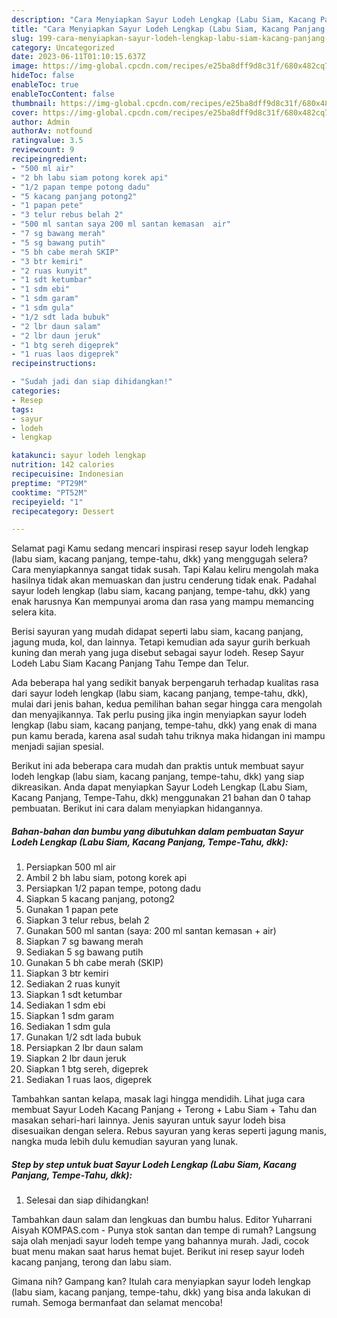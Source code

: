 ```yaml
---
description: "Cara Menyiapkan Sayur Lodeh Lengkap (Labu Siam, Kacang Panjang, Tempe-Tahu, dkk) yang Lezat Sekali}"
title: "Cara Menyiapkan Sayur Lodeh Lengkap (Labu Siam, Kacang Panjang, Tempe-Tahu, dkk) yang Lezat Sekali}"
slug: 199-cara-menyiapkan-sayur-lodeh-lengkap-labu-siam-kacang-panjang-tempe-tahu-dkk-yang-lezat-sekali
category: Uncategorized
date: 2023-06-11T01:10:15.637Z
image: https://img-global.cpcdn.com/recipes/e25ba8dff9d8c31f/680x482cq70/sayur-lodeh-lengkap-labu-siam-kacang-panjang-tempe-tahu-dkk-foto-resep-utama.jpg
hideToc: false
enableToc: true
enableTocContent: false
thumbnail: https://img-global.cpcdn.com/recipes/e25ba8dff9d8c31f/680x482cq70/sayur-lodeh-lengkap-labu-siam-kacang-panjang-tempe-tahu-dkk-foto-resep-utama.jpg
cover: https://img-global.cpcdn.com/recipes/e25ba8dff9d8c31f/680x482cq70/sayur-lodeh-lengkap-labu-siam-kacang-panjang-tempe-tahu-dkk-foto-resep-utama.jpg
author: Admin
authorAv: notfound
ratingvalue: 3.5
reviewcount: 9
recipeingredient:
- "500 ml air"
- "2 bh labu siam potong korek api"
- "1/2 papan tempe potong dadu"
- "5 kacang panjang potong2"
- "1 papan pete"
- "3 telur rebus belah 2"
- "500 ml santan saya 200 ml santan kemasan  air"
- "7 sg bawang merah"
- "5 sg bawang putih"
- "5 bh cabe merah SKIP"
- "3 btr kemiri"
- "2 ruas kunyit"
- "1 sdt ketumbar"
- "1 sdm ebi"
- "1 sdm garam"
- "1 sdm gula"
- "1/2 sdt lada bubuk"
- "2 lbr daun salam"
- "2 lbr daun jeruk"
- "1 btg sereh digeprek"
- "1 ruas laos digeprek"
recipeinstructions:

- "Sudah jadi dan siap dihidangkan!"
categories:
- Resep
tags:
- sayur
- lodeh
- lengkap

katakunci: sayur lodeh lengkap 
nutrition: 142 calories
recipecuisine: Indonesian
preptime: "PT29M"
cooktime: "PT52M"
recipeyield: "1"
recipecategory: Dessert

---
```



Selamat pagi Kamu sedang mencari inspirasi resep sayur lodeh lengkap (labu siam, kacang panjang, tempe-tahu, dkk) yang menggugah selera? Cara menyiapkannya sangat tidak susah. Tapi Kalau keliru mengolah maka hasilnya tidak akan memuaskan dan justru cenderung tidak enak. Padahal sayur lodeh lengkap (labu siam, kacang panjang, tempe-tahu, dkk) yang enak harusnya Kan mempunyai aroma dan rasa yang mampu memancing selera kita.


Berisi sayuran yang mudah didapat seperti labu siam, kacang panjang, jagung muda, kol, dan lainnya. Tetapi kemudian ada sayur gurih berkuah kuning dan merah yang juga disebut sebagai sayur lodeh. Resep Sayur Lodeh Labu Siam Kacang Panjang Tahu Tempe dan Telur.

Ada beberapa hal yang sedikit banyak berpengaruh terhadap kualitas rasa dari sayur lodeh lengkap (labu siam, kacang panjang, tempe-tahu, dkk), mulai dari jenis bahan, kedua pemilihan bahan segar hingga cara mengolah dan menyajikannya. Tak perlu pusing jika ingin menyiapkan sayur lodeh lengkap (labu siam, kacang panjang, tempe-tahu, dkk) yang enak di mana pun kamu berada, karena asal sudah tahu triknya maka hidangan ini mampu menjadi sajian spesial.


Berikut ini ada beberapa cara mudah dan praktis untuk membuat sayur lodeh lengkap (labu siam, kacang panjang, tempe-tahu, dkk) yang siap dikreasikan. Anda dapat menyiapkan Sayur Lodeh Lengkap (Labu Siam, Kacang Panjang, Tempe-Tahu, dkk) menggunakan 21 bahan dan 0 tahap pembuatan. Berikut ini cara dalam menyiapkan hidangannya.

<!--inarticleads1-->

##### Bahan-bahan dan bumbu yang dibutuhkan dalam pembuatan Sayur Lodeh Lengkap (Labu Siam, Kacang Panjang, Tempe-Tahu, dkk):

1. Persiapkan 500 ml air
1. Ambil 2 bh labu siam, potong korek api
1. Persiapkan 1/2 papan tempe, potong dadu
1. Siapkan 5 kacang panjang, potong2
1. Gunakan 1 papan pete
1. Siapkan 3 telur rebus, belah 2
1. Gunakan 500 ml santan (saya: 200 ml santan kemasan + air)
1. Siapkan 7 sg bawang merah
1. Sediakan 5 sg bawang putih
1. Gunakan 5 bh cabe merah (SKIP)
1. Siapkan 3 btr kemiri
1. Sediakan 2 ruas kunyit
1. Siapkan 1 sdt ketumbar
1. Sediakan 1 sdm ebi
1. Siapkan 1 sdm garam
1. Sediakan 1 sdm gula
1. Gunakan 1/2 sdt lada bubuk
1. Persiapkan 2 lbr daun salam
1. Siapkan 2 lbr daun jeruk
1. Siapkan 1 btg sereh, digeprek
1. Sediakan 1 ruas laos, digeprek


Tambahkan santan kelapa, masak lagi hingga mendidih. Lihat juga cara membuat Sayur Lodeh Kacang Panjang + Terong + Labu Siam + Tahu dan masakan sehari-hari lainnya. Jenis sayuran untuk sayur lodeh bisa disesuaikan dengan selera. Rebus sayuran yang keras seperti jagung manis, nangka muda lebih dulu kemudian sayuran yang lunak. 

<!--inarticleads2-->

##### Step by step untuk buat Sayur Lodeh Lengkap (Labu Siam, Kacang Panjang, Tempe-Tahu, dkk):


1. Selesai dan siap dihidangkan!

Tambahkan daun salam dan lengkuas dan bumbu halus. Editor Yuharrani Aisyah KOMPAS.com - Punya stok santan dan tempe di rumah? Langsung saja olah menjadi sayur lodeh tempe yang bahannya murah. Jadi, cocok buat menu makan saat harus hemat bujet. Berikut ini resep sayur lodeh kacang panjang, terong dan labu siam. 

Gimana nih? Gampang kan? Itulah cara menyiapkan sayur lodeh lengkap (labu siam, kacang panjang, tempe-tahu, dkk) yang bisa anda lakukan di rumah. Semoga bermanfaat dan selamat mencoba!
